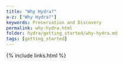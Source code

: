```yaml
---
title: "Why Hydra?"
a-z: ["Why Hydra?"]
keywords: Preservation and Discovery
permalink: why-hydra.html
folder: hydra/getting_started/why-hydra.md
tags: [getting_started]
---
```


{% include links.html %}
